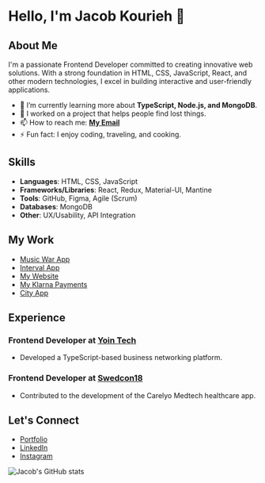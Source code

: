 # Hello, I'm Jacob Kourieh 👋

## About Me
I'm a passionate Frontend Developer committed to creating innovative web solutions. With a strong foundation in HTML, CSS, JavaScript, React, and other modern technologies, I excel in building interactive and user-friendly applications.

- 🌱 I’m currently learning more about **TypeScript, Node.js, and MongoDB**.
- 🔭 I worked on a project that helps people find lost things.
- 📫 How to reach me: **[My Email](mailto:jacob.kourieh@gmail.com)**
- ⚡ Fun fact: I enjoy coding, traveling, and cooking.

## Skills
- **Languages**: HTML, CSS, JavaScript
- **Frameworks/Libraries**: React, Redux, Material-UI, Mantine
- **Tools**: GitHub, Figma, Agile (Scrum)
- **Databases**: MongoDB
- **Other**: UX/Usability, API Integration

## My Work
- [Music War App](https://github.com/jacob-kourieh/Music-War-App)
- [Interval App](https://github.com/jacob-kourieh/Inlamning-Interval-App-JACOB_K)
- [My Website](https://github.com/jacob-kourieh/jacob-website.github.io)
- [My Klarna Payments](https://github.com/jacob-kourieh/My-Klarna-Payments)
- [City App](https://github.com/jacob-kourieh/My-Klarna-Payments)

## Experience
### Frontend Developer at [Yoin Tech](https://yoin.tech)
- Developed a TypeScript-based business networking platform.

### Frontend Developer at [Swedcon18](https://swedcon18.com)
- Contributed to the development of the Carelyo Medtech healthcare app.

## Let's Connect
- [Portfolio](https://jacob-kourieh.com/)
- [LinkedIn](https://www.linkedin.com/in/jacob-kourieh/)
- [Instagram](https://www.instagram.com/jacob.kourieh/)

![Jacob's GitHub stats](https://github-readme-stats.vercel.app/api?username=jacob-kourieh&show_icons=true&theme=radical)

<!-- Optional sections: Contributions, Blog Posts, Certifications -->

